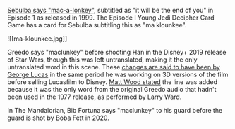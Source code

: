 [Sebulba says "mac-a-lonkey"](https://www.youtube.com/watch?v=qPdFwq74Hik), subtitled as "it will be the end of you" in Episode 1  as released in 1999. The Episode I Young Jedi Decipher Card Game has a card for Sebulba subtitling this as "ma klounkee".

![[ma-klounkee.jpg]]


Greedo says "maclunkey" before shooting Han in the Disney+ 2019 release of Star Wars, though this was left untranslated, making it the only untranslated word in this scene. These [changes are said to have been by George Lucas](https://web.archive.org/web/20191112170437/https://www.theverge.com/2019/11/12/20961173/disney-plus-star-wars-han-solo-greedo-new-hope-edit-george-lucas) in the same period he was working on 3D versions of the film before selling Lucasfilm to Disney. [Matt Wood stated](https://web.archive.org/web/20201112205209/https://twitter.com/matthewood/status/1326991077258133504) the line was added because it was the only word from the original Greedo audio that hadn't been used in the 1977 release, as performed by Larry Ward.

In The Mandalorian, Bib Fortuna says "maclunkey" to his guard before the guard is shot by Boba Fett in 2020.
